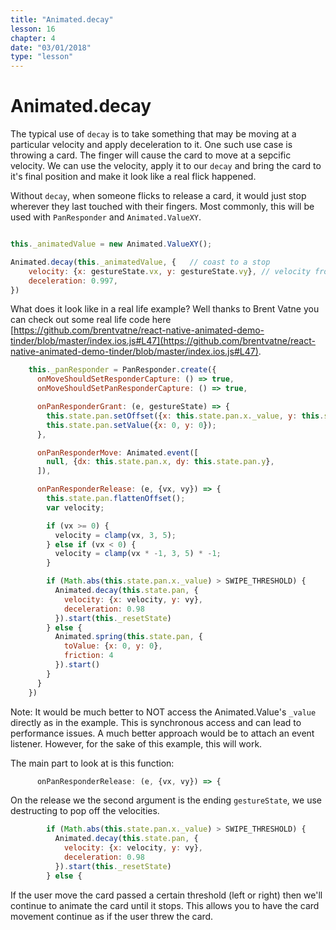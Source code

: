 ```yaml
---
title: "Animated.decay"
lesson: 16
chapter: 4
date: "03/01/2018"
type: "lesson"
---
```


# Animated.decay

The typical use of `decay` is to take something that may be moving at a particular velocity and apply deceleration to it. One such use case is throwing a card. The finger will cause the card to move at a sepcific velocity. We can use the velocity, apply it to our `decay` and bring the card to it's final position and make it look like a real flick happened.

Without `decay`, when someone flicks to release a card, it would just stop wherever they last touched with their fingers. Most commonly, this will be used with `PanResponder` and `Animated.ValueXY`.

```js

this._animatedValue = new Animated.ValueXY();

Animated.decay(this._animatedValue, {   // coast to a stop
    velocity: {x: gestureState.vx, y: gestureState.vy}, // velocity from gesture release
    deceleration: 0.997,
})
```

What does it look like in a real life example? Well thanks to Brent Vatne you can check out some real life code here [https://github.com/brentvatne/react-native-animated-demo-tinder/blob/master/index.ios.js#L47](https://github.com/brentvatne/react-native-animated-demo-tinder/blob/master/index.ios.js#L47).

```js
    this._panResponder = PanResponder.create({
      onMoveShouldSetResponderCapture: () => true,
      onMoveShouldSetPanResponderCapture: () => true,

      onPanResponderGrant: (e, gestureState) => {
        this.state.pan.setOffset({x: this.state.pan.x._value, y: this.state.pan.y._value});
        this.state.pan.setValue({x: 0, y: 0});
      },

      onPanResponderMove: Animated.event([
        null, {dx: this.state.pan.x, dy: this.state.pan.y},
      ]),

      onPanResponderRelease: (e, {vx, vy}) => {
        this.state.pan.flattenOffset();
        var velocity;

        if (vx >= 0) {
          velocity = clamp(vx, 3, 5);
        } else if (vx < 0) {
          velocity = clamp(vx * -1, 3, 5) * -1;
        }

        if (Math.abs(this.state.pan.x._value) > SWIPE_THRESHOLD) {
          Animated.decay(this.state.pan, {
            velocity: {x: velocity, y: vy},
            deceleration: 0.98
          }).start(this._resetState)
        } else {
          Animated.spring(this.state.pan, {
            toValue: {x: 0, y: 0},
            friction: 4
          }).start()
        }
      }
    })
```

Note: It would be much better to NOT access the Animated.Value's `_value` directly as in the example. This is synchronous access and can lead to performance issues. A much better approach would be to attach an event listener. However, for the sake of this example, this will work.

The main part to look at is this function:
```js
      onPanResponderRelease: (e, {vx, vy}) => {
```
On the release we the second argument is the ending `gestureState`, we use destructing to pop off the velocities.

```js
        if (Math.abs(this.state.pan.x._value) > SWIPE_THRESHOLD) {
          Animated.decay(this.state.pan, {
            velocity: {x: velocity, y: vy},
            deceleration: 0.98
          }).start(this._resetState)
        } else {
```

If the user move the card passed a certain threshold (left or right) then we'll continue to animate the card until it stops. This allows you to have the card movement continue as if the user threw the card.
